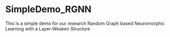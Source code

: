 # SimpleDemo_RGNN
This is a simple demo for our research Random Graph based Neuromorphic Learning with a Layer-Weaken Structure
